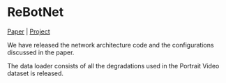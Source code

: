 # ReBotNet

[Paper](https://arxiv.org/abs/2303.13504) | [Project](https://jeya-maria-jose.github.io/rebotnet-web/)

We have released the network architecture code and the configurations discussed in the paper.

The data loader consists of all the degradations used in the Portrait Video dataset is released. 

